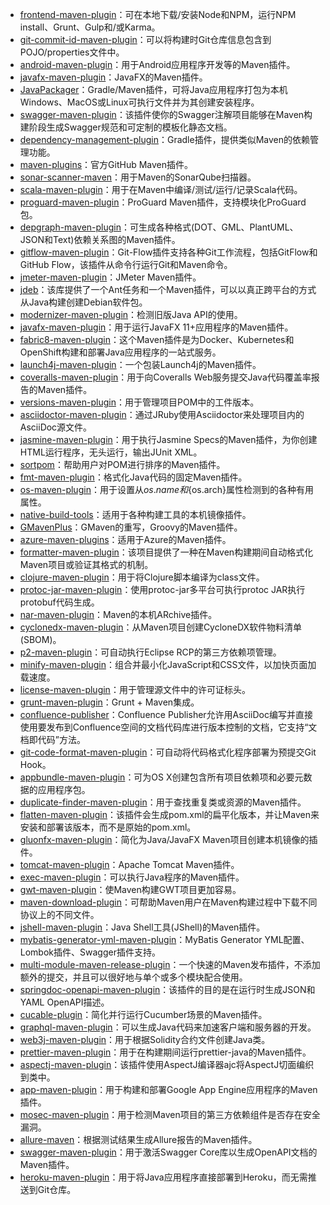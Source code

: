 
* [frontend-maven-plugin](https://github.com/eirslett/frontend-maven-plugin)：可在本地下载/安装Node和NPM，运行NPM install、Grunt、Gulp和/或Karma。
* [git-commit-id-maven-plugin](https://github.com/git-commit-id/git-commit-id-maven-plugin)：可以将构建时Git仓库信息包含到POJO/properties文件中。
* [android-maven-plugin](https://github.com/simpligility/android-maven-plugin)：用于Android应用程序开发等的Maven插件。
* [javafx-maven-plugin](https://github.com/javafx-maven-plugin/javafx-maven-plugin)：JavaFX的Maven插件。
* [JavaPackager](https://github.com/fvarrui/JavaPackager)：Gradle/Maven插件，可将Java应用程序打包为本机Windows、MacOS或Linux可执行文件并为其创建安装程序。
* [swagger-maven-plugin](https://github.com/kongchen/swagger-maven-plugin)：该插件使你的Swagger注解项目能够在Maven构建阶段生成Swagger规范和可定制的模板化静态文档。
* [dependency-management-plugin](https://github.com/spring-gradle-plugins/dependency-management-plugin)：Gradle插件，提供类似Maven的依赖管理功能。
* [maven-plugins](https://github.com/github/maven-plugins)：官方GitHub Maven插件。
* [sonar-scanner-maven](https://github.com/SonarSource/sonar-scanner-maven)：用于Maven的SonarQube扫描器。
* [scala-maven-plugin](https://github.com/davidB/scala-maven-plugin)：用于在Maven中编译/测试/运行/记录Scala代码。
* [proguard-maven-plugin](https://github.com/wvengen/proguard-maven-plugin)：ProGuard Maven插件，支持模块化ProGuard包。
* [depgraph-maven-plugin](https://github.com/ferstl/depgraph-maven-plugin)：可生成各种格式(DOT、GML、PlantUML、JSON和Text)依赖关系图的Maven插件。
* [gitflow-maven-plugin](https://github.com/aleksandr-m/gitflow-maven-plugin)：Git-Flow插件支持各种Git工作流程，包括GitFlow和GitHub Flow，该插件从命令行运行Git和Maven命令。
* [jmeter-maven-plugin](https://github.com/jmeter-maven-plugin/jmeter-maven-plugin)：JMeter Maven插件。
* [jdeb](https://github.com/tcurdt/jdeb)：该库提供了一个Ant任务和一个Maven插件，可以以真正跨平台的方式从Java构建创建Debian软件包。
* [modernizer-maven-plugin](https://github.com/gaul/modernizer-maven-plugin)：检测旧版Java API的使用。
* [javafx-maven-plugin](https://github.com/openjfx/javafx-maven-plugin)：用于运行JavaFX 11+应用程序的Maven插件。
* [fabric8-maven-plugin](https://github.com/fabric8io/fabric8-maven-plugin)：这个Maven插件是为Docker、Kubernetes和OpenShift构建和部署Java应用程序的一站式服务。
* [launch4j-maven-plugin](https://github.com/orphan-oss/launch4j-maven-plugin)：一个包装Launch4j的Maven插件。
* [coveralls-maven-plugin](https://github.com/trautonen/coveralls-maven-plugin)：用于向Coveralls Web服务提交Java代码覆盖率报告的Maven插件。
* [versions-maven-plugin](https://github.com/mojohaus/versions)：用于管理项目POM中的工件版本。
* [asciidoctor-maven-plugin](https://github.com/asciidoctor/asciidoctor-maven-plugin)：通过JRuby使用Asciidoctor来处理项目内的AsciiDoc源文件。
* [jasmine-maven-plugin](https://github.com/searls/jasmine-maven-plugin)：用于执行Jasmine Specs的Maven插件，为你创建HTML运行程序，无头运行，输出JUnit XML。
* [sortpom](https://github.com/Ekryd/sortpom)：帮助用户对POM进行排序的Maven插件。
* [fmt-maven-plugin](https://github.com/spotify/fmt-maven-plugin)：格式化Java代码的固定Maven插件。
* [os-maven-plugin](https://github.com/trustin/os-maven-plugin)：用于设置从${os.name}和${os.arch}属性检测到的各种有用属性。
* [native-build-tools](https://github.com/graalvm/native-build-tools)：适用于各种构建工具的本机镜像插件。
* [GMavenPlus](https://github.com/groovy/GMavenPlus)：GMaven的重写，Groovy的Maven插件。
* [azure-maven-plugins](https://github.com/microsoft/azure-maven-plugins)：适用于Azure的Maven插件。
* [formatter-maven-plugin](https://github.com/revelc/formatter-maven-plugin)：该项目提供了一种在Maven构建期间自动格式化Maven项目或验证其格式的机制。
* [clojure-maven-plugin](https://github.com/talios/clojure-maven-plugin)：用于将Clojure脚本编译为class文件。
* [protoc-jar-maven-plugin](https://github.com/os72/protoc-jar-maven-plugin)：使用protoc-jar多平台可执行protoc JAR执行protobuf代码生成。
* [nar-maven-plugin](https://github.com/maven-nar/nar-maven-plugin)：Maven的本机ARchive插件。
* [cyclonedx-maven-plugin](https://github.com/CycloneDX/cyclonedx-maven-plugin)：从Maven项目创建CycloneDX软件物料清单(SBOM)。
* [p2-maven-plugin](https://github.com/reficio/p2-maven-plugin)：可自动执行Eclipse RCP的第三方依赖项管理。
* [minify-maven-plugin](https://github.com/samaxes/minify-maven-plugin)：组合并最小化JavaScript和CSS文件，以加快页面加载速度。
* [license-maven-plugin](https://github.com/mathieucarbou/license-maven-plugin)：用于管理源文件中的许可证标头。
* [grunt-maven-plugin](https://github.com/allegro/grunt-maven-plugin)：Grunt + Maven集成。
* [confluence-publisher](https://github.com/confluence-publisher/confluence-publisher)：Confluence Publisher允许用AsciiDoc编写并直接使用要发布到Confluence空间的文档代码库进行版本控制的文档，它支持“文档即代码”方法。
* [git-code-format-maven-plugin](https://github.com/Cosium/git-code-format-maven-plugin)：可自动将代码格式化程序部署为预提交Git Hook。
* [appbundle-maven-plugin](https://github.com/federkasten/appbundle-maven-plugin)：可为OS X创建包含所有项目依赖项和必要元数据的应用程序包。
* [duplicate-finder-maven-plugin](https://github.com/basepom/duplicate-finder-maven-plugin)：用于查找重复类或资源的Maven插件。
* [flatten-maven-plugin](https://github.com/mojohaus/flatten-maven-plugin)：该插件会生成pom.xml的扁平化版本，并让Maven来安装和部署该版本，而不是原始的pom.xml。
* [gluonfx-maven-plugin](https://github.com/gluonhq/gluonfx-maven-plugin)：简化为Java/JavaFX Maven项目创建本机镜像的插件。
* [tomcat-maven-plugin](https://github.com/apache/tomcat-maven-plugin)：Apache Tomcat Maven插件。
* [exec-maven-plugin](https://github.com/mojohaus/exec-maven-plugin)：可以执行Java程序的Maven插件。
* [gwt-maven-plugin](https://github.com/tbroyer/gwt-maven-plugin)：使Maven构建GWT项目更加容易。
* [maven-download-plugin](https://github.com/maven-download-plugin/maven-download-plugin)：可帮助Maven用户在Maven构建过程中下载不同协议上的不同文件。
* [jshell-maven-plugin](https://github.com/johnpoth/jshell-maven-plugin)：Java Shell工具(JShell)的Maven插件。
* [mybatis-generator-yml-maven-plugin](https://github.com/javthon/mybatis-generator-yml-maven-plugin)：MyBatis Generator YML配置、Lombok插件、Swagger插件支持。
* [multi-module-maven-release-plugin](https://github.com/danielflower/multi-module-maven-release-plugin)：一个快速的Maven发布插件，不添加额外的提交，并且可以很好地与单个或多个模块配合使用。
* [springdoc-openapi-maven-plugin](https://github.com/springdoc/springdoc-openapi-maven-plugin)：该插件的目的是在运行时生成JSON和YAML OpenAPI描述。
* [cucable-plugin](https://github.com/trivago/cucable-plugin)：简化并行运行Cucumber场景的Maven插件。
* [graphql-maven-plugin](https://github.com/graphql-java-generator/graphql-maven-plugin-project)：可以生成Java代码来加速客户端和服务器的开发。
* [web3j-maven-plugin](https://github.com/web3j/web3j-maven-plugin)：用于根据Solidity合约文件创建Java类。
* [prettier-maven-plugin](https://github.com/HubSpot/prettier-maven-plugin)：用于在构建期间运行prettier-java的Maven插件。
* [aspectj-maven-plugin](https://github.com/mojohaus/aspectj-maven-plugin)：该插件使用AspectJ编译器ajc将AspectJ切面编织到类中。
* [app-maven-plugin](https://github.com/GoogleCloudPlatform/app-maven-plugin)：用于构建和部署Google App Engine应用程序的Maven插件。
* [mosec-maven-plugin](https://github.com/momosecurity/mosec-maven-plugin)：用于检测Maven项目的第三方依赖组件是否存在安全漏洞。
* [allure-maven](https://github.com/allure-framework/allure-maven)：根据测试结果生成Allure报告的Maven插件。
* [swagger-maven-plugin](https://github.com/openapi-tools/swagger-maven-plugin)：用于激活Swagger Core库以生成OpenAPI文档的Maven插件。
* [heroku-maven-plugin](https://github.com/heroku/heroku-maven-plugin)：用于将Java应用程序直接部署到Heroku，而无需推送到Git仓库。